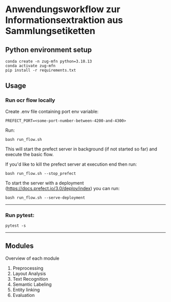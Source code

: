 # Anwendungsworkflow zur Informationsextraktion aus Sammlungsetiketten

## Python environment setup
```
conda create -n zug-mfn python=3.10.13
conda activate zug-mfn
pip install -r requirements.txt
```

## Usage

### Run ocr flow locally

Create .env file containing port env variable:
```
PREFECT_PORT=<some-port-number-between-4200-and-4300>
```
Run: 
```
bash run_flow.sh
```
This will start the prefect server in background (if not started so far) and execute the basic flow.

If you'd like to kill the prefect server at execution end then run:
```
bash run_flow.sh --stop_prefect
```

To start the server with a deployment (https://docs.prefect.io/3.0/deploy/index) you can run:
```
bash run_flow.sh --serve-deployment
```

----
### Run pytest:

```
pytest -s
```

-----



## Modules
Overview of each module 

1. Preprocessing 
2. Layout Analysis 
3. Text Recognition
4. Semantic Labeling
5. Entity linking 
6. Evaluation
